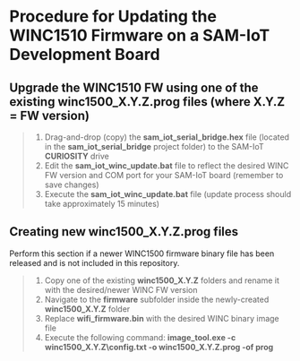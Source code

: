 # Procedure for Updating the WINC1510 Firmware on a SAM-IoT Development Board

## Upgrade the WINC1510 FW using one of the existing **winc1500_X.Y.Z.prog** files (where X.Y.Z = FW version)

> 1. Drag-and-drop (copy) the **sam_iot_serial_bridge.hex** file (located in the **sam_iot_serial_bridge** project folder) to the SAM-IoT **CURIOSITY** drive
> 2. Edit the **sam_iot_winc_update.bat** file to reflect the desired WINC FW version and COM port for your SAM-IoT board (remember to save changes)
> 3. Execute the **sam_iot_winc_update.bat** file (update process should take approximately 15 minutes)

## Creating new **winc1500_X.Y.Z.prog** files

Perform this section if a newer WINC1500 firmware binary file has been released and is not included in this repository.

> 1. Copy one of the existing **winc1500_X.Y.Z** folders and rename it with the desired/newer WINC FW version
> 2. Navigate to the **firmware** subfolder inside the newly-created **winc1500_X.Y.Z** folder
> 3. Replace **wifi_firmware.bin** with the desired WINC binary image file
> 4. Execute the following command: **image_tool.exe -c winc1500_X.Y.Z\config.txt -o winc1500_X.Y.Z.prog -of prog**

